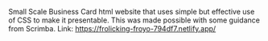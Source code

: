 Small Scale Business Card html website that uses simple but effective use of CSS to make it presentable. This was made possible with some guidance from Scrimba.
Link: https://frolicking-froyo-794df7.netlify.app/

